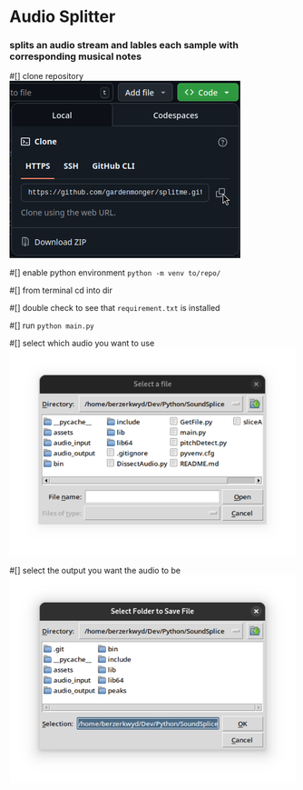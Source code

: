 <h1>Audio Splitter</h1>
<h3>splits an audio stream and lables each sample with corresponding musical notes</h3>


#[] clone repository ![screenshot](assets/cloneRepo.png)

#[] enable python environment `python -m venv to/repo/`

#[] from terminal cd into dir 

#[] double check to see that `requirement.txt` is installed 

#[] run `python main.py`

#[] select which audio you want to use ![screenshot](assets/chooseAudio.png)

#[] select the output you want the audio to be ![screenshot](assets/outputAudio.png)
